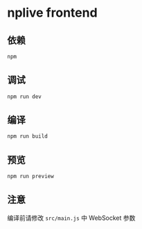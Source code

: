 # nplive frontend

## 依赖

```bash
npm
```

## 调试

```bash
npm run dev
```

## 编译

```bash
npm run build
```

## 预览

```bash
npm run preview
```

## 注意

编译前请修改 `src/main.js` 中 WebSocket 参数
